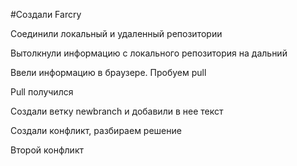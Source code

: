 ﻿#Создали Farcry

Соединили локальный и удаленный репозитории

Вытолкнули информацию с локального репозитория на дальний

Ввели информацию в браузере. Пробуем pull

Pull получился

Создали ветку newbranch и добавили в нее текст

Создали конфликт, разбираем решение

Второй конфликт
